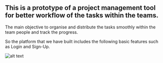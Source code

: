 ## This is a prototype of a project management tool  for better workflow of the tasks within the teams.

The main objective to organise and distribute the tasks smoothly within the team people and track the progress.

So the platform that we have built includes the following basic features such as Login and Sign-Up.

![alt text](http://url/to/img.png)
